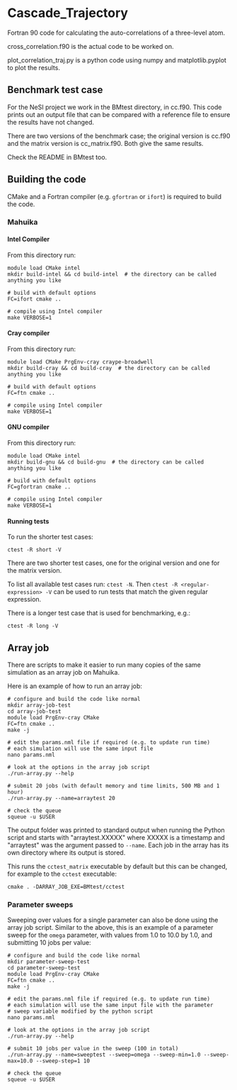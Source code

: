 # Cascade_Trajectory

Fortran 90 code for calculating the auto-correlations of a three-level atom. 

cross_correlation.f90 is the actual code to be worked on.

plot_correlation_traj.py is a python code using numpy and matplotlib.pyplot to plot the results.

## Benchmark test case

For the NeSI project we work in the BMtest directory, in cc.f90. This code prints out an
output file that can be compared with a reference file to ensure the results have not changed.

There are two versions of the benchmark case; the original version is cc.f90 and the matrix
version is cc_matrix.f90. Both give the same results.

Check the README in BMtest too.

## Building the code

CMake and a Fortran compiler (e.g. `gfortran` or `ifort`) is required to build the code.

### Mahuika

#### Intel Compiler

From this directory run:

```
module load CMake intel
mkdir build-intel && cd build-intel  # the directory can be called anything you like

# build with default options
FC=ifort cmake ..

# compile using Intel compiler
make VERBOSE=1
```

#### Cray compiler

From this directory run:

```
module load CMake PrgEnv-cray craype-broadwell
mkdir build-cray && cd build-cray  # the directory can be called anything you like

# build with default options
FC=ftn cmake ..

# compile using Intel compiler
make VERBOSE=1
```

#### GNU compiler

From this directory run:

```
module load CMake intel
mkdir build-gnu && cd build-gnu  # the directory can be called anything you like

# build with default options
FC=gfortran cmake ..

# compile using Intel compiler
make VERBOSE=1
```

#### Running tests

To run the shorter test cases:

```
ctest -R short -V
```

There are two shorter test cases, one for the original version and one for the matrix
version.

To list all available test cases run: `ctest -N`. Then `ctest -R <regular-expression> -V`
can be used to run tests that match the given regular expression.

There is a longer test case that is used for benchmarking, e.g.:

```
ctest -R long -V
```

## Array job

There are scripts to make it easier to run many copies of the same simulation
as an array job on Mahuika.

Here is an example of how to run an array job:

```
# configure and build the code like normal
mkdir array-job-test
cd array-job-test
module load PrgEnv-cray CMake
FC=ftn cmake ..
make -j

# edit the params.nml file if required (e.g. to update run time)
# each simulation will use the same input file
nano params.nml

# look at the options in the array job script
./run-array.py --help

# submit 20 jobs (with default memory and time limits, 500 MB and 1 hour)
./run-array.py --name=arraytest 20

# check the queue
squeue -u $USER
```

The output folder was printed to standard output when running the Python script
and starts with "arraytest.XXXXX" where XXXXX is a timestamp and "arraytest"
was the argument passed to `--name`. Each job in the array has its own directory
where its output is stored.

This runs the `cctest_matrix` executable by default but this can be changed, for
example to the `cctest` executable:

```
cmake . -DARRAY_JOB_EXE=BMtest/cctest
```

### Parameter sweeps

Sweeping over values for a single parameter can also be done using the array
job script. Similar to the above, this is an example of a parameter sweep for
the `omega` parameter, with values from 1.0 to 10.0 by 1.0, and submitting 10
jobs per value:

```
# configure and build the code like normal
mkdir parameter-sweep-test
cd parameter-sweep-test
module load PrgEnv-cray CMake
FC=ftn cmake ..
make -j

# edit the params.nml file if required (e.g. to update run time)
# each simulation will use the same input file with the parameter
# sweep variable modified by the python script
nano params.nml

# look at the options in the array job script
./run-array.py --help

# submit 10 jobs per value in the sweep (100 in total)
./run-array.py --name=sweeptest --sweep=omega --sweep-min=1.0 --sweep-max=10.0 --sweep-step=1 10

# check the queue
squeue -u $USER
```
